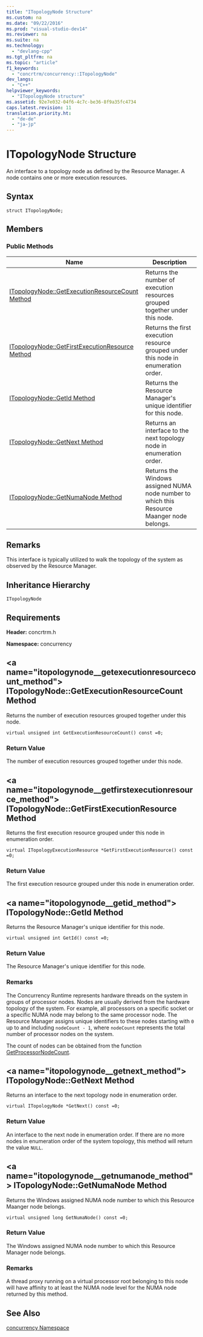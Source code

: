 ```yaml
---
title: "ITopologyNode Structure"
ms.custom: na
ms.date: "09/22/2016"
ms.prod: "visual-studio-dev14"
ms.reviewer: na
ms.suite: na
ms.technology: 
  - "devlang-cpp"
ms.tgt_pltfrm: na
ms.topic: "article"
f1_keywords: 
  - "concrtrm/concurrency::ITopologyNode"
dev_langs: 
  - "C++"
helpviewer_keywords: 
  - "ITopologyNode structure"
ms.assetid: 92e7e032-04f6-4c7c-be36-8f9a35fc4734
caps.latest.revision: 11
translation.priority.ht: 
  - "de-de"
  - "ja-jp"
---
```

# ITopologyNode Structure
An interface to a topology node as defined by the Resource Manager. A node contains one or more execution resources.  
  
## Syntax  
  
```  
struct ITopologyNode;  
```  
  
## Members  
  
### Public Methods  
  
|Name|Description|  
|----------|-----------------|  
|[ITopologyNode::GetExecutionResourceCount Method](#itopologynode__getexecutionresourcecount_method)|Returns the number of execution resources grouped together under this node.|  
|[ITopologyNode::GetFirstExecutionResource Method](#itopologynode__getfirstexecutionresource_method)|Returns the first execution resource grouped under this node in enumeration order.|  
|[ITopologyNode::GetId Method](#itopologynode__getid_method)|Returns the Resource Manager's unique identifier for this node.|  
|[ITopologyNode::GetNext Method](#itopologynode__getnext_method)|Returns an interface to the next topology node in enumeration order.|  
|[ITopologyNode::GetNumaNode Method](#itopologynode__getnumanode_method)|Returns the Windows assigned NUMA node number to which this Resource Maanger node belongs.|  
  
## Remarks  
 This interface is typically utilized to walk the topology of the system as observed by the Resource Manager.  
  
## Inheritance Hierarchy  
 `ITopologyNode`  
  
## Requirements  
 **Header:** concrtrm.h  
  
 **Namespace:** concurrency  
  
##  \<a name="itopologynode__getexecutionresourcecount_method"></a>  ITopologyNode::GetExecutionResourceCount Method  
 Returns the number of execution resources grouped together under this node.  
  
```  
virtual unsigned int GetExecutionResourceCount() const =0;  
```  
  
### Return Value  
 The number of execution resources grouped together under this node.  
  
##  \<a name="itopologynode__getfirstexecutionresource_method"></a>  ITopologyNode::GetFirstExecutionResource Method  
 Returns the first execution resource grouped under this node in enumeration order.  
  
```  
virtual ITopologyExecutionResource *GetFirstExecutionResource() const =0;  
```  
  
### Return Value  
 The first execution resource grouped under this node in enumeration order.  
  
##  \<a name="itopologynode__getid_method"></a>  ITopologyNode::GetId Method  
 Returns the Resource Manager's unique identifier for this node.  
  
```  
virtual unsigned int GetId() const =0;  
```  
  
### Return Value  
 The Resource Manager's unique identifier for this node.  
  
### Remarks  
 The Concurrency Runtime represents hardware threads on the system in groups of processor nodes. Nodes are usually derived from the hardware topology of the system. For example, all processors on a specific socket or a specific NUMA node may belong to the same processor node. The Resource Manager assigns unique identifiers to these nodes starting with                         `0` up to and including                         `nodeCount - 1`, where                         `nodeCount` represents the total number of processor nodes on the system.  
  
 The count of nodes can be obtained from the function                         [GetProcessorNodeCount](concurrency_namespace_Functions).  
  
##  \<a name="itopologynode__getnext_method"></a>  ITopologyNode::GetNext Method  
 Returns an interface to the next topology node in enumeration order.  
  
```  
virtual ITopologyNode *GetNext() const =0;  
```  
  
### Return Value  
 An interface to the next node in enumeration order. If there are no more nodes in enumeration order of the system topology, this method will return the value                         `NULL`.  
  
##  \<a name="itopologynode__getnumanode_method"></a>  ITopologyNode::GetNumaNode Method  
 Returns the Windows assigned NUMA node number to which this Resource Maanger node belongs.  
  
```  
virtual unsigned long GetNumaNode() const =0;  
```  
  
### Return Value  
 The Windows assigned NUMA node number to which this Resource Manager node belongs.  
  
### Remarks  
 A thread proxy running on a virtual processor root belonging to this node will have affinity to at least the NUMA node level for the NUMA node returned by this method.  
  
## See Also  
 [concurrency Namespace](../vs140/concurrency-namespace.md)